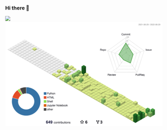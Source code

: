 ### Hi there 👋

<img width="800" src="https://github-profile-trophy.vercel.app/?username=gesoges0&count_private=true" />
<img width="800" src="./profile-3d-contrib/profile-green-animate.svg">
